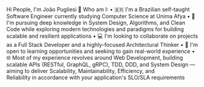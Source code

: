 Hi People, I'm João Pugliesi 👋
Who am I:
  • 🇧🇷 I'm a Brazilian self-taught Software Engineer currently studying Computer Science at Unima Afya
  • 🎯 I'm pursuing deep knowledge in System Design, Algorithms, and Clean Code while exploring modern technologies and paradigms for building scalable and resilient applications
  • 💻 I'm looking to collaborate on projects as a Full Stack Developer and a highly-focused Architectural Thinker
  • 🧠 I'm open to learning opportunities and seeking to gain real-world experience
  • 🌐 Most of my experience revolves around Web Development, building scalable APIs (RESTful, GraphQL, gRPC), TDD, DDD, and System Design — aiming to deliver Scalability, Maintainability, Efficiency, and   
  Reliability in accordance with your application's SLO/SLA requirements
